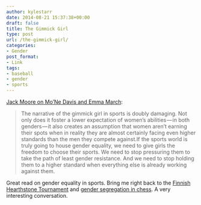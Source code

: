 ```yaml
---
author: kylestarr
date: 2014-08-21 15:37:38+00:00
draft: false
title: The Gimmick Girl
type: post
url: /the-gimmick-girl/
categories:
- Gender
post_format:
- Link
tags:
- baseball
- gender
- sports
---
```


[Jack Moore on Mo’Ne Davis and Emma March](https://medium.com/the-cauldron/mone-davis-is-just-the-beginning-357bd054f391):


<blockquote>The narrative of the gimmick girl in sports is doubly damaging. Not only does it foster a lower expectation of women’s abilities — in both genders — it also creates an assumption that women aren’t earning their spots when in reality they are almost certainly facing even higher standards than the men they compete against.If the sports world is truly going to house gender equality, we need to give girls the freedom to choose their sports. We need to stop pressuring them to take the path of least gender resistance. And we need to stop holding them to a higher standard when everything else is already working against them.</blockquote>


Great read on gender equality in sports. Bring me right back to the [Finnish Hearthstone Tournament](https://www.zerocounts.net/2014/07/02/finnish-hearthstone-tournament-limited-to-male-participants/) and [gender segregation in chess](https://www.zerocounts.net/2014/07/11/how-chess-shows-that-gender-segregation-in-esports-might-encourage-more-female-leagues/). A very interesting conversation.
